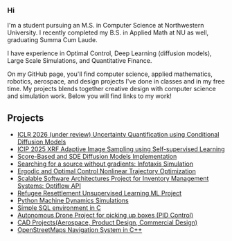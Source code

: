 ### Hi

I'm a student pursuing an M.S. in Computer Science at Northwestern University. I recently completed my B.S. in Applied Math at NU as well, graduating Summa Cum Laude. 

I have experience in Optimal Control, Deep Learning (diffusion models), Large Scale Simulations, and Quantitative Finance. 

On my GitHub page, you'll find computer science, applied mathematics, robotics, aerospace, and design projects I've done in classes and in my free time. My projects blends together creative design with computer science and simulation work. Below you will find links to my work!

##  Projects
- [ICLR 2026 (under review) Uncertainty Quantification using Conditional Diffusion Models](https://github.com/oscardepp/diffmodelsUQ)
- [ICIP 2025 XRF Adaptive Image Sampling using Self-supervised Learning](https://github.com/oscardepp/icip2025)
- [Score-Based and SDE Diffusion Models Implementation](https://github.com/oscardepp/diffmodelsimplementations)
- [Searching for a source without gradients: Infotaxis Simulation](https://github.com/oscardepp/infotaxis_sim)
- [Ergodic and Optimal Control Nonlinear Trajectory Optimization](https://github.com/oscardepp/ilqrergodiccontrol)
- [Scalable Software Architectures Project for Inventory Management Systems: Optiflow API](https://github.com/oscardepp/optiflow)
- [Refugee Resettlement Unsupervised Learning ML Project](https://github.com/oscardepp/refugeeresettlement/)
- [Python Machine Dynamics Simulations](https://github.com/oscardepp/Machine-Dynamics-Simulation)
- [Simple SQL environment in C](https://github.com/oscardepp/SimpleSQL)
- [Autonomous Drone Project for picking up boxes (PID Control)](https://github.com/oscardepp/autonomousdrone)
- [CAD Projects(Aerospace, Product Design, Commercial Design)](https://github.com/oscardepp/CADProjects)
- [OpenStreetMaps Navigation System in C++](https://github.com/oscardepp/OSM-Navigation)



<!--
**oscardepp/oscardepp** is a ✨ _special_ ✨ repository because its `README.md` (this file) appears on your GitHub profile.

Here are some ideas to get you started:

- 🔭 I’m currently working on ...
- 🌱 I’m currently learning ...
- 👯 I’m looking to collaborate on ...
- 🤔 I’m looking for help with ...
- 💬 Ask me about ...
- 📫 How to reach me: ...
- 😄 Pronouns: ...
- ⚡ Fun fact: ...
-->
